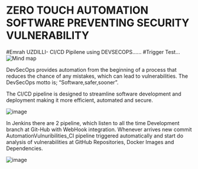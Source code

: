 # ZERO TOUCH AUTOMATION SOFTWARE PREVENTING SECURITY VULNERABILITY
#Emrah UZDILLI- CI/CD Pipilene using DEVSECOPS......
#Trigger Test...
![Mind map](https://github.com/emrah-uzdilli/DevSecOps-WebApplication/assets/62702253/5abe489e-38e1-410d-a2bf-ccf6d6d308e8)

DevSecOps provides automation from the beginning of a process that reduces the
chance of any mistakes, which can lead to vulnerabilities. The DevSecOps motto is;
“Software,safer,sooner”.

The CI/CD pipeline is designed to streamline software development and deployment making it more
efficient, automated and secure.

![image](https://github.com/emrah-uzdilli/DevSecOps-WebApplication/assets/62702253/97eb8a70-f3be-4fe6-a51d-cc076f878f15)

In Jenkins there are 2 pipeline, which listen to all the time Development branch at Git-Hub with
WebHook integration. Whenever arrives new commit AutomationVulnuribilities_CI pipeline
triggered automatically and start do analysis of vulnerabilities at GitHub Repositories, Docker Images
and Dependencies.

![image](https://github.com/emrah-uzdilli/DevSecOps-WebApplication/assets/62702253/1bc0b394-25f1-4786-a38a-94afbd3b647a)



